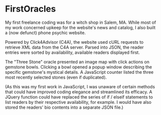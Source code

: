 # FirstOracles

My first freelance coding was for a witch shop in Salem, MA. While most of my work concerned upkeep for the website's news and catalog, I also built a (now defunct) phone psychic website.

Powered by Click4Advisor (C4A), the website used cURL requests to retrieve XML data from the C4A server. Parsed into JSON, the reader entries were sorted by availability, available readers displayed first.

The "Three Stone" oracle presented an image map with click actions on gemstone bowls. Clicking a bowl opened a popup window describing the specific gemstone's mystical details. A JavaScript counter listed the three most recently selected stones (even if duplicated).

(As this was my first work in JavaScript, I was unaware of certain methods that could have improved coding elegance and streamlined its efficacy. A JQuery function could have replaced the series of if / elseif statements to list readers by their respective availability, for example. I would have also stored the readers' bio contents into a separate JSON file.)
